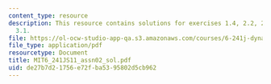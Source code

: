 ```yaml
---
content_type: resource
description: This resource contains solutions for exercises 1.4, 2.2, 2.3, 2.8, and
  3.1.
file: https://ol-ocw-studio-app-qa.s3.amazonaws.com/courses/6-241j-dynamic-systems-and-control-spring-2011/de27b7d21756e72fba5395802d5cb962_MIT6_241JS11_assn02_sol.pdf
file_type: application/pdf
resourcetype: Document
title: MIT6_241JS11_assn02_sol.pdf
uid: de27b7d2-1756-e72f-ba53-95802d5cb962
---
```

